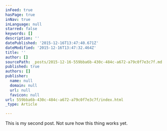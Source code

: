 ```yaml
---
inFeed: true
hasPage: true
inNav: true
inLanguage: null
starred: false
keywords: []
description: ''
datePublished: '2015-12-16T13:47:40.671Z'
dateModified: '2015-12-16T13:47:32.464Z'
title: ''
author: []
sourcePath: _posts/2015-12-16-559bba6b-430c-484c-a672-a79c0f7e3c7f.md
published: true
authors: []
publisher:
  name: null
  domain: null
  url: null
  favicon: null
url: 559bba6b-430c-484c-a672-a79c0f7e3c7f/index.html
_type: Article

---
```

This is my second post. Not sure how this thing works yet.